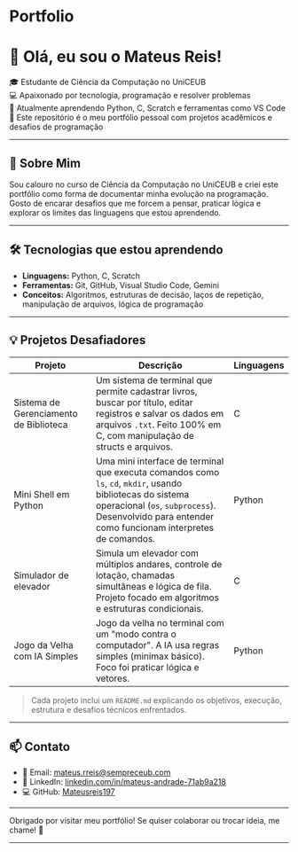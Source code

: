 # Portfolio
# 👋 Olá, eu sou o Mateus Reis!

🎓 Estudante de Ciência da Computação no UniCEUB  
💻 Apaixonado por tecnologia, programação e resolver problemas  
🌱 Atualmente aprendendo Python, C, Scratch e ferramentas como VS Code  
🚀 Este repositório é o meu portfólio pessoal com projetos acadêmicos e desafios de programação

---

## 📌 Sobre Mim

Sou calouro no curso de Ciência da Computação no UniCEUB e criei este portfólio como forma de documentar minha evolução na programação. Gosto de encarar desafios que me forcem a pensar, praticar lógica e explorar os limites das linguagens que estou aprendendo.

---

## 🛠️ Tecnologias que estou aprendendo

- **Linguagens:** Python, C, Scratch
- **Ferramentas:** Git, GitHub, Visual Studio Code, Gemini
- **Conceitos:** Algoritmos, estruturas de decisão, laços de repetição, manipulação de arquivos, lógica de programação

---

## 💡 Projetos Desafiadores

| Projeto | Descrição | Linguagens |
|--------|-----------|------------|
| Sistema de Gerenciamento de Biblioteca | Um sistema de terminal que permite cadastrar livros, buscar por título, editar registros e salvar os dados em arquivos `.txt`. Feito 100% em C, com manipulação de structs e arquivos. | C |
| Mini Shell em Python | Uma mini interface de terminal que executa comandos como `ls`, `cd`, `mkdir`, usando bibliotecas do sistema operacional (`os`, `subprocess`). Desenvolvido para entender como funcionam interpretes de comandos. | Python |
| Simulador de elevador | Simula um elevador com múltiplos andares, controle de lotação, chamadas simultâneas e lógica de fila. Projeto focado em algoritmos e estruturas condicionais. | C |
| Jogo da Velha com IA Simples | Jogo da velha no terminal com um "modo contra o computador". A IA usa regras simples (minimax básico). Foco foi praticar lógica e vetores. | Python |

> Cada projeto inclui um `README.md` explicando os objetivos, execução, estrutura e desafios técnicos enfrentados.

---

## 📫 Contato

- 📧 Email: mateus.rreis@sempreceub.com  
- 💼 LinkedIn: [linkedin.com/in/mateus-andrade-71ab9a218](https://www.linkedin.com/in/mateus-andrade-71ab9a218)  
- 💻 GitHub: [Mateusreis197](https://github.com/Mateusreis197)

---

Obrigado por visitar meu portfólio! Se quiser colaborar ou trocar ideia, me chame! 🚀


---



